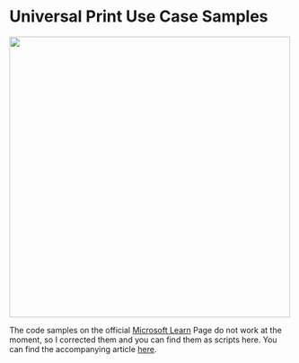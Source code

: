 # Universal Print Use Case Samples

<img src="https://learn.microsoft.com/en-us/universal-print/media/universal-print-hero-with-background.png" width="500">

The code samples on the official [Microsoft Learn](https://learn.microsoft.com/en-us/universal-print/fundamentals/universal-print-ps-printer-properties-sample) Page do not work at the moment, so I corrected them and you can find them as scripts here.
You can find the accompanying article [here](https://michaelsendpoint.com/azure/UniversalPrintPowershell.html).
